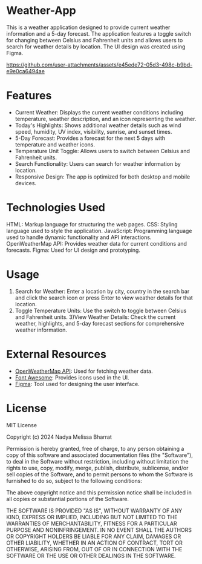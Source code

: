 # Weather-App

This is a weather application designed to provide current weather information and a 5-day forecast. The application features a toggle switch for changing between Celsius and Fahrenheit units and allows users to search for weather details by location. The UI design was created using Figma.

https://github.com/user-attachments/assets/e45ede72-05d3-498c-b9bd-e9e0ca6494ae

# Features

- Current Weather: Displays the current weather conditions including temperature, weather description, and an icon representing the weather.
- Today's Highlights: Shows additional weather details such as wind speed, humidity, UV index, visibility, sunrise, and sunset times.
- 5-Day Forecast: Provides a forecast for the next 5 days with temperature and weather icons.
- Temperature Unit Toggle: Allows users to switch between Celsius and Fahrenheit units.
- Search Functionality: Users can search for weather information by location.
- Responsive Design: The app is optimized for both desktop and mobile devices.

# Technologies Used

HTML: Markup language for structuring the web pages.
CSS: Styling language used to style the application.
JavaScript: Programming language used to handle dynamic functionality and API interactions.
OpenWeatherMap API: Provides weather data for current conditions and forecasts.
Figma: Used for UI design and prototyping.

# Usage

1) Search for Weather: Enter a location by city, country in the search bar and click the search icon or press Enter to view weather details for that location.
2) Toggle Temperature Units: Use the switch to toggle between Celsius and Fahrenheit units.
3)View Weather Details: Check the current weather, highlights, and 5-day forecast sections for comprehensive weather information.

# External Resources

- [OpenWeatherMap API](https://openweathermap.org/): Used for fetching weather data.
- [Font Awesome](https://fontawesome.com/): Provides icons used in the UI.
- [Figma](https://www.figma.com/): Tool used for designing the user interface.

# License

MIT License

Copyright (c) 2024 Nadya Melissa Bharrat

Permission is hereby granted, free of charge, to any person obtaining a copy
of this software and associated documentation files (the "Software"), to deal
in the Software without restriction, including without limitation the rights
to use, copy, modify, merge, publish, distribute, sublicense, and/or sell
copies of the Software, and to permit persons to whom the Software is
furnished to do so, subject to the following conditions:

The above copyright notice and this permission notice shall be included in all
copies or substantial portions of the Software.

THE SOFTWARE IS PROVIDED "AS IS", WITHOUT WARRANTY OF ANY KIND, EXPRESS OR
IMPLIED, INCLUDING BUT NOT LIMITED TO THE WARRANTIES OF MERCHANTABILITY,
FITNESS FOR A PARTICULAR PURPOSE AND NONINFRINGEMENT. IN NO EVENT SHALL THE
AUTHORS OR COPYRIGHT HOLDERS BE LIABLE FOR ANY CLAIM, DAMAGES OR OTHER
LIABILITY, WHETHER IN AN ACTION OF CONTRACT, TORT OR OTHERWISE, ARISING FROM,
OUT OF OR IN CONNECTION WITH THE SOFTWARE OR THE USE OR OTHER DEALINGS IN THE
SOFTWARE.
